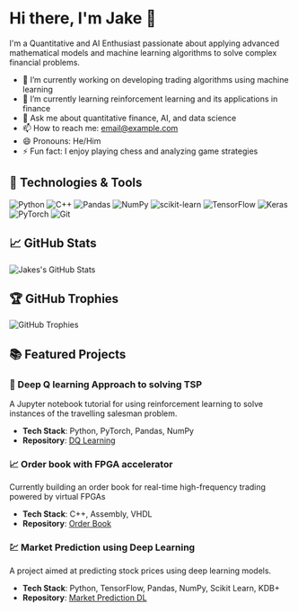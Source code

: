 # Hi there, I'm Jake 👋

I'm a Quantitative and AI Enthusiast passionate about applying advanced mathematical models and machine learning algorithms to solve complex financial problems.

- 🔭 I’m currently working on developing trading algorithms using machine learning
- 🌱 I’m currently learning reinforcement learning and its applications in finance
- 💬 Ask me about quantitative finance, AI, and data science
- 📫 How to reach me: [email@example.com](mailto:jake2anderson9@gmail.com)
- 😄 Pronouns: He/Him
- ⚡ Fun fact: I enjoy playing chess and analyzing game strategies

## 🔧 Technologies & Tools
![Python](https://img.shields.io/badge/-Python-000?&logo=Python)
![C++](https://img.shields.io/badge/-R-000?&logo=cpp)
![Pandas](https://img.shields.io/badge/-Pandas-000?&logo=Pandas)
![NumPy](https://img.shields.io/badge/-NumPy-000?&logo=NumPy)
![scikit-learn](https://img.shields.io/badge/-scikit--learn-000?&logo=scikit-learn)
![TensorFlow](https://img.shields.io/badge/-TensorFlow-000?&logo=TensorFlow)
![Keras](https://img.shields.io/badge/-Keras-000?&logo=Keras)
![PyTorch](https://img.shields.io/badge/-PyTorch-000?&logo=PyTorch)
![Git](https://img.shields.io/badge/-Git-000?&logo=Git)

## 📈 GitHub Stats
![Jakes's GitHub Stats](https://github-readme-stats.vercel.app/api?username=kodoh&show_icons=true)

## 🏆 GitHub Trophies
![GitHub Trophies](https://github-profile-trophy.vercel.app/?username=kodoh)

## 📚 Featured Projects
### 🧠 Deep Q learning Approach to solving TSP
A Jupyter notebook tutorial for using reinforcement learning to solve instances of the travelling salesman problem.

- **Tech Stack**: Python, PyTorch, Pandas, NumPy
- **Repository**: [DQ Learning](https://github.com/johndoe/ai-trading-bot](https://github.com/Kodoh/DeepQ_learning))

### 📈 Order book with FPGA accelerator
Currently building an order book for real-time high-frequency trading powered by virtual FPGAs
- **Tech Stack**: C++, Assembly, VHDL
- **Repository**: [Order Book](https://github.com/Kodoh/Orderbook)

### 💹 Market Prediction using Deep Learning
A project aimed at predicting stock prices using deep learning models.

- **Tech Stack**: Python, TensorFlow, Pandas, NumPy, Scikit Learn, KDB+
- **Repository**: [Market Prediction DL](https://github.com/Kodoh/CWD12_F132339)
